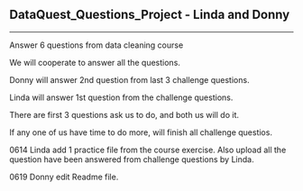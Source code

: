 ## DataQuest_Questions_Project - Linda and Donny 

-----------------------------------------------
Answer 6 questions from data cleaning course

We will cooperate to answer all the questions.

Donny will answer 2nd question from last 3 challenge questions.

Linda will answer 1st question from the challenge questions.

There are first 3 questions ask us to do, and both us will do it.

If any one of us have time to do more, will finish all challenge questios.


0614 Linda add 1 practice file from the course exercise.
     Also upload all the question have been answered from challenge questions by Linda.

0619 Donny edit Readme file.

